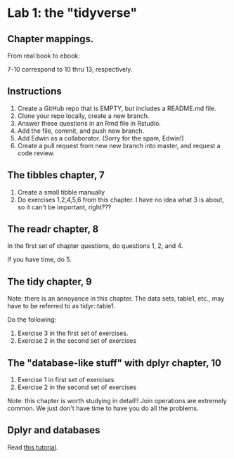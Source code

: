# Lab 1: the "tidyverse"

## Chapter mappings.

From real book to ebook:

7-10 correspond to 10 thru 13, respectively.  

## Instructions

1. Create a GitHub repo that is EMPTY, but includes a README.md file.
2. Clone your repo locally, create a new branch.
3. Answer these questions in an Rmd file in Rstudio.
4. Add the file, commit, and push new branch.
5. Add Edwin as a collaborator. (Sorry for the spam, Edwin!)
6. Create a pull request from new new branch into master, and request a code review.

## The tibbles chapter, 7

1. Create a small tibble manually
2. Do exercises 1,2,4,5,6 from this chapter.  I have no idea what 3 is about, so it can't be important, right???


## The readr chapter, 8

In the first set of chapter questions, do questions 1, 2, and 4.

If you have time, do 5.


## The tidy chapter, 9

Note: there is an annoyance in this chapter.  The data sets, table1, etc., may have to be referred to as tidyr::table1.

Do the following:

1. Exercise 3 in the first set of exercises.
2. Exercise 2 in the second set of exercises

## The "database-like stuff" with dplyr chapter, 10

1. Exercise 1 in first set of exercises
2. Exercise 2 in the second set of exercises

Note: this chapter is worth studying in detail!!  Join operations are extremely common.  We just don't have time to have
you do all the problems.

## Dplyr and databases

Read [this tutorial](https://db.rstudio.com/dplyr/).
